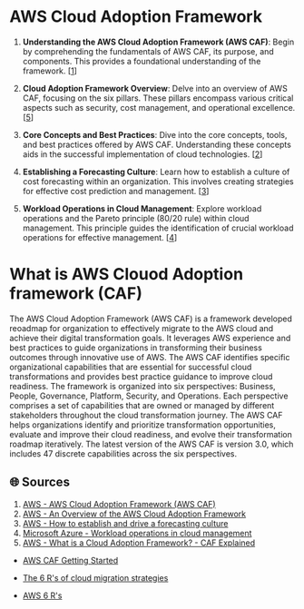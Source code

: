 # AWS Cloud Adoption Framework

1. **Understanding the AWS Cloud Adoption Framework (AWS CAF)**: Begin by comprehending the fundamentals of AWS CAF, its purpose, and components. This provides a foundational understanding of the framework. [[1](https://aws.amazon.com/cloud-adoption-framework/)]

2. **Cloud Adoption Framework Overview**: Delve into an overview of AWS CAF, focusing on the six pillars. These pillars encompass various critical aspects such as security, cost management, and operational excellence. [[5](https://docs.aws.amazon.com/whitepapers/latest/overview-aws-cloud-adoption-framework/welcome.html)]

3. **Core Concepts and Best Practices**: Dive into the core concepts, tools, and best practices offered by AWS CAF. Understanding these concepts aids in the successful implementation of cloud technologies. [[2](https://aws.amazon.com/what-is/cloud-adoption-framework/)]

4. **Establishing a Forecasting Culture**: Learn how to establish a culture of cost forecasting within an organization. This involves creating strategies for effective cost prediction and management. [[3](https://aws.amazon.com/blogs/aws-cloud-financial-management/how-to-establish-and-drive-a-forecasting-culture/)]

5. **Workload Operations in Cloud Management**: Explore workload operations and the Pareto principle (80/20 rule) within cloud management. This principle guides the identification of crucial workload operations for effective management. [[4](https://learn.microsoft.com/en-us/azure/cloud-adoption-framework/manage/considerations/workload)]

# What is AWS Clouod Adoption framework (CAF)

The AWS Cloud Adoption Framework (AWS CAF) is a framework developed reoadmap for organization to effectively migrate to the AWS cloud and achieve their digital transformation goals. It leverages AWS experience and best practices to guide organizations in transforming their business outcomes through innovative use of AWS. The AWS CAF identifies specific organizational capabilities that are essential for successful cloud transformations and provides best practice guidance to improve cloud readiness. The framework is organized into six perspectives: Business, People, Governance, Platform, Security, and Operations. Each perspective comprises a set of capabilities that are owned or managed by different stakeholders throughout the cloud transformation journey. The AWS CAF helps organizations identify and prioritize transformation opportunities, evaluate and improve their cloud readiness, and evolve their transformation roadmap iteratively. The latest version of the AWS CAF is version 3.0, which includes 47 discrete capabilities across the six perspectives.



## 🌐 Sources
1. [AWS - AWS Cloud Adoption Framework (AWS CAF)](https://aws.amazon.com/cloud-adoption-framework/)
2. [AWS - An Overview of the AWS Cloud Adoption Framework](https://docs.aws.amazon.com/whitepapers/latest/overview-aws-cloud-adoption-framework/welcome.html)
3. [AWS - How to establish and drive a forecasting culture](https://aws.amazon.com/blogs/aws-cloud-financial-management/how-to-establish-and-drive-a-forecasting-culture/)
4. [Microsoft Azure - Workload operations in cloud management](https://learn.microsoft.com/en-us/azure/cloud-adoption-framework/manage/considerations/workload)
5. [AWS - What is a Cloud Adoption Framework? - CAF Explained](https://aws.amazon.com/what-is/cloud-adoption-framework/)

* [AWS CAF Getting Started](https://aws.amazon.com/professional-services/CAF/getstarted/)


* [The 6 R's of cloud migration strategies](https://www.youtube.com/watch?v=AmyuEIux6xs)
* [AWS 6 R's](https://www.youtube.com/watch?v=8U1ZZzqh8LQ)
